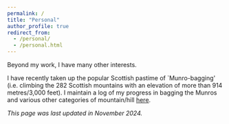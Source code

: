 ```yaml
---
permalink: /
title: "Personal"
author_profile: true
redirect_from: 
  - /personal/
  - /personal.html
---
```


<!-- ---
permalink: /
title: "About me"
author_profile: true
redirect_from: 
  - /about/
  - /about.html
header:
    overlay_image: IMG_3937.jpg
--- -->

Beyond my work, I have many other interests.

I have recently taken up the popular Scottish pastime of `Munro-bagging' (i.e. climbing the 282 Scottish mountains with an elevation of more than 914 metres/3,000 feet). I maintain a log of my progress in bagging the Munros and various other categories of mountain/hill [here]([https://www.ph.ed.ac.uk/people/beth-biller](https://www.walkhighlands.co.uk/Forum/memberlist.php?mode=viewmap&u=265149)).

*This page was last updated in November 2024.*

